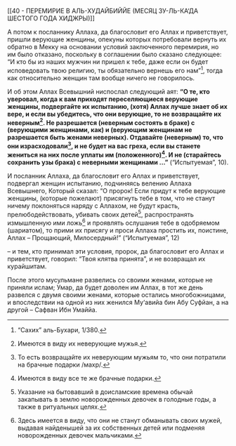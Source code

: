 [[40 - ПЕРЕМИРИЕ В АЛЬ-ХУДАЙБИЙЙЕ (МЕСЯЦ ЗУ-ЛЬ-КА‘ДА ШЕСТОГО ГОДА ХИДЖРЫ)]]

А потом к посланнику Аллаха, да благословит его Аллах и приветствует, пришли верующие женщины, опекуны которых потребовали вернуть их обратно в Мекку на основании условий заключенного перемирия, но им было отказано, поскольку в соглашении было сказано следующее: “И кто бы из наших мужчин ни пришел к тебе, даже если он будет исповедовать твою религию, ты обязательно вернешь его нам”[^1], тогда как относительно женщин там вообще ничего не говорилось.

И об этом Аллах Всевышний ниспослал следующий аят: **“О те, кто уверовал, когда к вам приходят переселяющиеся верующие женщины, подвергайте их испытанию, (хотя) Аллах лучше знает об их вере, и если вы убедитесь, что они верующие, то не возвращайте их неверным[^2]. Не разрешается (неверным состоять в браке) с (верующими женщинами, как) и (верующим женщинам не разрешается быть женами неверных). Отдавайте (неверным) то, что они израсходовали[^3], и не будет на вас греха, если вы станете жениться на них после уплаты им (положенного)[^4]. И не (старайтесь сохранить узы брака) с неверными женщинами …”** (“Испытуемая”, 10).

И посланник Аллаха, да благословит его Аллах и приветствует, подвергал женщин испытанию, подчиняясь велению Аллаха Всевышнего, Который сказал: “О пророк! Если придут к тебе верующие женщины, (которые пожелают) присягнуть тебе в том, что не станут ничему поклоняться наряду с Аллахом, не будут красть, прелюбодействовать, убивать своих детей[^5], распространять измышленную ими ложь[^6] и проявлять ослушания тебе в одобряемом (шариатом), то прими их присягу и проси Аллаха простить их, поистине, Аллах – Прощающий, Милосердный!” (“Испытуемая”, 12)

– и тем, кто принимал эти условия, пророк, да благословит его Аллах и приветствует, говорил: “Твоя клятва принята”, и не возвращал их курайшитам.

После этого мусульмане развелись со своими женами, которые не приняли ислам; Умар, да будет доволен им Аллах, в тот же день развелся с двумя своими женами, которые остались многобожницами, и впоследствии на одной из них женился Му‘авийа бин Абу Суфйан, а на другой – Сафван Ибн Умаййа.

[^1]: “Сахих” аль-Бухари, 1/380.

[^2]: Имеются в виду их неверующие мужья.

[^3]: То есть возвращайте их неверующим мужьям то, что они потратили на брачные подарки /махр/.

[^4]: Имеются в виду все те же брачные подарки.

[^5]: Указание на бытовавший в доисламские времена обычай закапывать в землю новорожденных девочек в голодные годы, а также в ритуальных целях.

[^6]: Здесь имеется в виду, что они не станут обманывать своих мужей, выдавая найденышей за их собственных детей или подменяя новорожденных девочек мальчиками.

